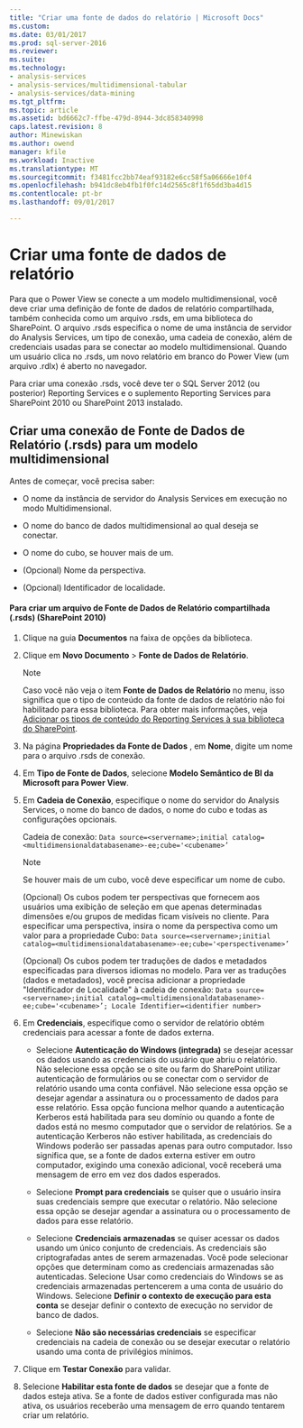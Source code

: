 ```yaml
---
title: "Criar uma fonte de dados do relatório | Microsoft Docs"
ms.custom: 
ms.date: 03/01/2017
ms.prod: sql-server-2016
ms.reviewer: 
ms.suite: 
ms.technology:
- analysis-services
- analysis-services/multidimensional-tabular
- analysis-services/data-mining
ms.tgt_pltfrm: 
ms.topic: article
ms.assetid: bd6662c7-ffbe-479d-8944-3dc858340998
caps.latest.revision: 8
author: Minewiskan
ms.author: owend
manager: kfile
ms.workload: Inactive
ms.translationtype: MT
ms.sourcegitcommit: f3481fcc2bb74eaf93182e6cc58f5a06666e10f4
ms.openlocfilehash: b941dc8eb4fb1f0fc14d2565c8f1f65dd3ba4d15
ms.contentlocale: pt-br
ms.lasthandoff: 09/01/2017

---
```

# <a name="create-a-report-data-source"></a>Criar uma fonte de dados de relatório
  Para que o Power View se conecte a um modelo multidimensional, você deve criar uma definição de fonte de dados de relatório compartilhada, também conhecida como um arquivo .rsds, em uma biblioteca do SharePoint. O arquivo .rsds especifica o nome de uma instância de servidor do Analysis Services, um tipo de conexão, uma cadeia de conexão, além de credenciais usadas para se conectar ao modelo multidimensional. Quando um usuário clica no .rsds, um novo relatório em branco do Power View (um arquivo .rdlx) é aberto no navegador.  
  
 Para criar uma conexão .rsds, você deve ter o SQL Server 2012 (ou posterior) Reporting Services e o suplemento Reporting Services para SharePoint 2010 ou SharePoint 2013 instalado.  
  
## <a name="create-a-report-data-source-rsds-connection-to-a-multidimensional-model"></a>Criar uma conexão de Fonte de Dados de Relatório (.rsds) para um modelo multidimensional  
 Antes de começar, você precisa saber:  
  
-   O nome da instância de servidor do Analysis Services em execução no modo Multidimensional.  
  
-   O nome do banco de dados multidimensional ao qual deseja se conectar.  
  
-   O nome do cubo, se houver mais de um.  
  
-   (Opcional) Nome da perspectiva.  
  
-   (Opcional) Identificador de localidade.  
  
#### <a name="to-create-a-shared-report-data-source-rsds-file-sharepoint-2010"></a>Para criar um arquivo de Fonte de Dados de Relatório compartilhada (.rsds) (SharePoint 2010)  
  
1.  Clique na guia **Documentos** na faixa de opções da biblioteca.  
  
2.  Clique em **Novo Documento** > **Fonte de Dados de Relatório**.  
  
    > [!NOTE]  
    >  Caso você não veja o item **Fonte de Dados de Relatório** no menu, isso significa que o tipo de conteúdo da fonte de dados de relatório não foi habilitado para essa biblioteca. Para obter mais informações, veja [Adicionar os tipos de conteúdo do Reporting Services à sua biblioteca do SharePoint](../../reporting-services/report-server-sharepoint/add-reporting-services-content-types-to-a-sharepoint-library.md).  
  
3.  Na página **Propriedades da Fonte de Dados** , em **Nome**, digite um nome para o arquivo .rsds de conexão.  
  
4.  Em **Tipo de Fonte de Dados**, selecione **Modelo Semântico de BI da Microsoft para Power View**.  
  
5.  Em **Cadeia de Conexão**, especifique o nome do servidor do Analysis Services, o nome do banco de dados, o nome do cubo e todas as configurações opcionais.  
  
     Cadeia de conexão: `Data source=<servername>;initial catalog=<multidimensionaldatabasename>-ee;cube='<cubename>’`  
  
    > [!NOTE]  
    >  Se houver mais de um cubo, você deve especificar um nome de cubo.  
  
     (Opcional) Os cubos podem ter perspectivas que fornecem aos usuários uma exibição de seleção em que apenas determinadas dimensões e/ou grupos de medidas ficam visíveis no cliente. Para especificar uma perspectiva, insira o nome da perspectiva como um valor para a propriedade Cubo: `Data source=<servername>;initial catalog=<multidimensionaldatabasename>-ee;cube='<perspectivename>’`  
  
     (Opcional) Os cubos podem ter traduções de dados e metadados especificadas para diversos idiomas no modelo. Para ver as traduções (dados e metadados), você precisa adicionar a propriedade "Identificador de Localidade" à cadeia de conexão: `Data source=<servername>;initial catalog=<multidimensionaldatabasename>-ee;cube='<cubename>’; Locale Identifier=<identifier number>`  
  
6.  Em **Credenciais**, especifique como o servidor de relatório obtém credenciais para acessar a fonte de dados externa.  
  
    -   Selecione **Autenticação do Windows (integrada)** se desejar acessar os dados usando as credenciais do usuário que abriu o relatório. Não selecione essa opção se o site ou farm do SharePoint utilizar autenticação de formulários ou se conectar com o servidor de relatório usando uma conta confiável. Não selecione essa opção se desejar agendar a assinatura ou o processamento de dados para esse relatório. Essa opção funciona melhor quando a autenticação Kerberos está habilitada para seu domínio ou quando a fonte de dados está no mesmo computador que o servidor de relatórios. Se a autenticação Kerberos não estiver habilitada, as credenciais do Windows poderão ser passadas apenas para outro computador. Isso significa que, se a fonte de dados externa estiver em outro computador, exigindo uma conexão adicional, você receberá uma mensagem de erro em vez dos dados esperados.  
  
    -   Selecione **Prompt para credenciais** se quiser que o usuário insira suas credenciais sempre que executar o relatório. Não selecione essa opção se desejar agendar a assinatura ou o processamento de dados para esse relatório.  
  
    -   Selecione **Credenciais armazenadas** se quiser acessar os dados usando um único conjunto de credenciais. As credenciais são criptografadas antes de serem armazenadas. Você pode selecionar opções que determinam como as credenciais armazenadas são autenticadas. Selecione Usar como credenciais do Windows se as credenciais armazenadas pertencerem a uma conta de usuário do Windows. Selecione **Definir o contexto de execução para esta conta** se desejar definir o contexto de execução no servidor de banco de dados.  
  
    -   Selecione **Não são necessárias credenciais** se especificar credenciais na cadeia de conexão ou se desejar executar o relatório usando uma conta de privilégios mínimos.  
  
7.  Clique em **Testar Conexão** para validar.  
  
8.  Selecione **Habilitar esta fonte de dados** se desejar que a fonte de dados esteja ativa. Se a fonte de dados estiver configurada mas não ativa, os usuários receberão uma mensagem de erro quando tentarem criar um relatório.  
  
  

